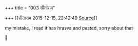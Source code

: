 +++
title = "003 सीताराम"

+++
[[सीताराम	2015-12-15, 22:42:49 [Source](https://groups.google.com/g/samskrita/c/XaXXN1GwlZ8)]]



my mistake, I read it has hrasva and pasted, sorry about that



